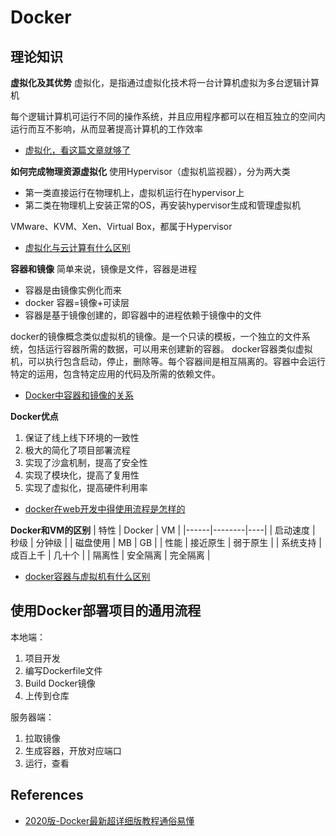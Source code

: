 # Docker

## 理论知识
**虚拟化及其优势**
虚拟化，是指通过虚拟化技术将一台计算机虚拟为多台逻辑计算机

每个逻辑计算机可运行不同的操作系统，并且应用程序都可以在相互独立的空间内运行而互不影响，从而显著提高计算机的工作效率

- [虚拟化，看这篇文章就够了](https://zhuanlan.51cto.com/art/201703/536043.htm)

**如何完成物理资源虚拟化**
使用Hypervisor（虚拟机监视器），分为两大类
- 第一类直接运行在物理机上，虚拟机运行在hypervisor上
- 第二类在物理机上安装正常的OS，再安装hypervisor生成和管理虚拟机

VMware、KVM、Xen、Virtual Box，都属于Hypervisor

- [虚拟化与云计算有什么区别](https://www.zhihu.com/question/22793847)

**容器和镜像**
简单来说，镜像是文件，容器是进程
- 容器是由镜像实例化而来
- docker 容器=镜像+可读层
- 容器是基于镜像创建的，即容器中的进程依赖于镜像中的文件

docker的镜像概念类似虚拟机的镜像。是一个只读的模板，一个独立的文件系统，包括运行容器所需的数据，可以用来创建新的容器。
docker容器类似虚拟机，可以执行包含启动，停止，删除等。每个容器间是相互隔离的。容器中会运行特定的运用，包含特定应用的代码及所需的依赖文件。

- [Docker中容器和镜像的关系](https://blog.csdn.net/qq_40722827/article/details/102827125)

**Docker优点**
1. 保证了线上线下环境的一致性
2. 极大的简化了项目部署流程
3. 实现了沙盒机制，提高了安全性
4. 实现了模块化，提高了复用性
5. 实现了虚拟化，提高硬件利用率

- [docker在web开发中得使用流程是怎样的](https://www.zhihu.com/question/51134842)

**Docker和VM的区别**
| 特性 | Docker | VM |
|------|--------|----|
| 启动速度 | 秒级 | 分钟级 |
| 磁盘使用 | MB | GB |
|   性能   | 接近原生 | 弱于原生 |
| 系统支持 | 成百上千 | 几十个 |
| 隔离性   | 安全隔离 | 完全隔离 |

- [docker容器与虚拟机有什么区别](http://qdcypf.com/q-551138.html)

## 使用Docker部署项目的通用流程
本地端：
1. 项目开发
2. 编写Dockerfile文件
3. Build Docker镜像
4. 上传到仓库

服务器端：
1. 拉取镜像
2. 生成容器，开放对应端口
3. 运行，查看

## References
- [2020版-Docker最新超详细版教程通俗易懂](https://www.bilibili.com/video/BV1sK4y1s7Cj?from=search&seid=1518072086103692913)
